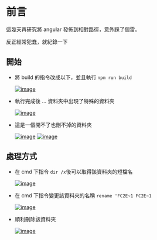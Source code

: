 # 前言

這幾天再研究將 angular 發佈到相對路徑，意外踩了個雷。

反正經常犯蠢，就紀錄一下

## 開始

- 將 build 的指令改成以下，並且執行 `npm run build`

  [![image](https://user-images.githubusercontent.com/37999690/125589323-6f8a7860-9a76-4973-8171-1efa690a1883.png "image")](https://user-images.githubusercontent.com/37999690/125589323-6f8a7860-9a76-4973-8171-1efa690a1883.png)

- 執行完成後 ... 資料夾中出現了特殊的資料夾

  [![image](https://user-images.githubusercontent.com/37999690/125589704-914f5b1b-df82-4c5d-aa8d-20ba654519ae.png "image")](https://user-images.githubusercontent.com/37999690/125589704-914f5b1b-df82-4c5d-aa8d-20ba654519ae.png)

- 這是一個開不了也刪不掉的資料夾

  [![image](https://user-images.githubusercontent.com/37999690/125589890-ce845745-b335-4c62-a08f-32151ac059fb.png "image")](https://user-images.githubusercontent.com/37999690/125589890-ce845745-b335-4c62-a08f-32151ac059fb.png)
  [![image](https://user-images.githubusercontent.com/37999690/125589953-a5903f4c-1651-4995-beb2-9aa0ecfff676.png "image")](https://user-images.githubusercontent.com/37999690/125589953-a5903f4c-1651-4995-beb2-9aa0ecfff676.png)

## 處理方式

- 在 cmd 下指令 `dir /x`後可以取得該資料夾的短檔名

  [![image](https://user-images.githubusercontent.com/37999690/125590479-c38fafc8-930e-40eb-87f5-278288732467.png "image")](https://user-images.githubusercontent.com/37999690/125590479-c38fafc8-930e-40eb-87f5-278288732467.png)

- 在 cmd 下指令變更該資料夾的名稱 `rename 'FC2E~1 FC2E~1`

  [![image](https://user-images.githubusercontent.com/37999690/125597090-f438f8a6-3ec5-49e1-8d5a-93fe2ee3f2ab.png "image")](https://user-images.githubusercontent.com/37999690/125597090-f438f8a6-3ec5-49e1-8d5a-93fe2ee3f2ab.png)

- 順利刪除該資料夾

  [![image](https://user-images.githubusercontent.com/37999690/125597378-afeca042-4902-485e-a2be-6b9f6c4952d9.png "image")](https://user-images.githubusercontent.com/37999690/125597378-afeca042-4902-485e-a2be-6b9f6c4952d9.png)
